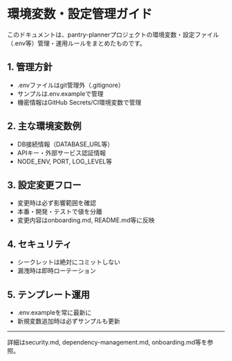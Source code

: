 # 環境変数・設定管理ガイド

このドキュメントは、pantry-plannerプロジェクトの環境変数・設定ファイル（.env等）管理・運用ルールをまとめたものです。

## 1. 管理方針

- .envファイルはgit管理外（.gitignore）
- サンプルは.env.exampleで管理
- 機密情報はGitHub Secrets/CI環境変数で管理

## 2. 主な環境変数例

- DB接続情報（DATABASE_URL等）
- APIキー・外部サービス認証情報
- NODE_ENV, PORT, LOG_LEVEL等

## 3. 設定変更フロー

- 変更時は必ず影響範囲を確認
- 本番・開発・テストで値を分離
- 変更内容はonboarding.md, README.md等に反映

## 4. セキュリティ

- シークレットは絶対にコミットしない
- 漏洩時は即時ローテーション

## 5. テンプレート運用

- .env.exampleを常に最新に
- 新規変数追加時は必ずサンプルも更新

---

詳細はsecurity.md, dependency-management.md, onboarding.md等を参照。
